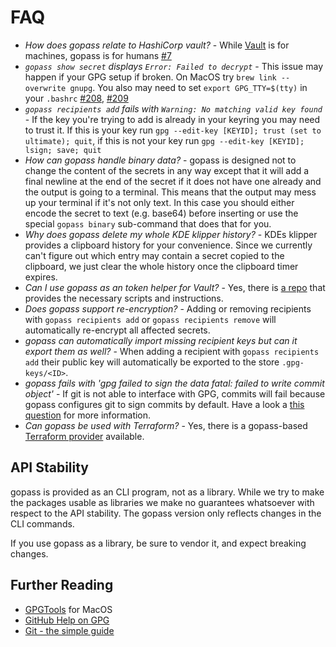# FAQ

* *How does gopass relate to HashiCorp vault?* - While [Vault](https://www.vaultproject.io/) is for machines, gopass is for humans [#7](https://github.com/gopasspw/gopass/issues/7)
* *`gopass show secret` displays `Error: Failed to decrypt`* - This issue may happen if your GPG setup if broken. On MacOS try `brew link --overwrite gnupg`. You also may need to set `export GPG_TTY=$(tty)` in your `.bashrc` [#208](https://github.com/gopasspw/gopass/issues/208), [#209](https://github.com/gopasspw/gopass/issues/209)
* *`gopass recipients add` fails with `Warning: No matching valid key found`* - If the key you're trying to add is already in your keyring you may need to trust it. If this is your key run `gpg --edit-key [KEYID]; trust (set to ultimate); quit`, if this is not your key run `gpg --edit-key [KEYID]; lsign; save; quit`
* *How can gopass handle binary data?* - gopass is designed not to change the content of the secrets in any way except that it will add a final newline at the end of the secret if it does not have one already and the output is going to a terminal. This means that the output may mess up your terminal if it's not only text. In this case you should either encode the secret to text (e.g. base64) before inserting or use the special `gopass binary` sub-command that does that for you.
* *Why does gopass delete my whole KDE klipper history?* - KDEs klipper provides a clipboard history for your convenience. Since we currently can't figure out which entry may contain a secret copied to the clipboard, we just clear the whole history once the clipboard timer expires.
* *Can I use gopass as an token helper for Vault?* - Yes, there is [a repo](https://github.com/frntn/vault-token-helper-gopass) that provides the necessary scripts and instructions.
* *Does gopass support re-encryption?* - Adding or removing recipients with `gopass recipients add` or `gopass recipients remove` will automatically re-encrypt all affected secrets.
* *gopass can automatically import missing recipient keys but can it export them as well?* - When adding a recipient with `gopass recipients add` their public key will automatically be exported to the store `.gpg-keys/<ID>`.
* *gopass fails with 'gpg failed to sign the data fatal: failed to write commit object'* - If git is not able to interface with GPG, commits will fail because gopass configures git to sign commits by default. Have a look a [this question](https://stackoverflow.com/questions/39494631/gpg-failed-to-sign-the-data-fatal-failed-to-write-commit-object-git-2-10-0) for more information.
* *Can gopass be used with Terraform?* - Yes, there is a gopass-based [Terraform provider](https://github.com/camptocamp/terraform-provider-pass) available.

## API Stability

gopass is provided as an CLI program, not as a library. While we try to make the packages usable as libraries we make no guarantees whatsoever with respect to the API stability. The gopass version only reflects changes in the CLI commands.

If you use gopass as a library, be sure to vendor it, and expect breaking changes.

## Further Reading

* [GPGTools](https://gpgtools.org/) for MacOS
* [GitHub Help on GPG](https://help.github.com/articles/signing-commits-with-gpg/)
* [Git - the simple guide](http://rogerdudler.github.io/git-guide/)
